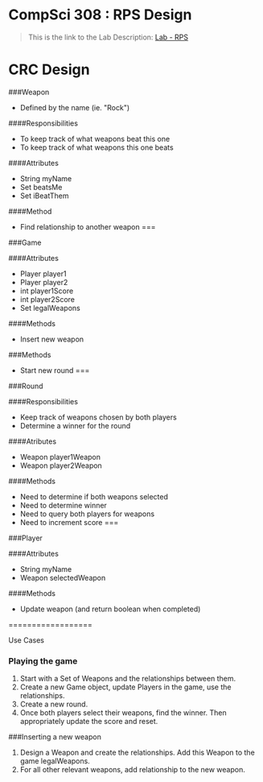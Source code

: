 CompSci 308 : RPS Design
===================

> This is the link to the Lab Description: 
[Lab - RPS](http://www.cs.duke.edu/courses/compsci308/spring16/classwork/02_design_rps/index.php)

CRC Design
=======

###Weapon
* Defined by the name (ie. "Rock")

####Responsibilities
* To keep track of what weapons beat this one
* To keep track of what weapons this one beats

####Attributes
* String myName
* Set<Weapon> beatsMe
* Set<Weapon> iBeatThem

####Method
* Find relationship to another weapon
===

###Game

####Attributes
* Player player1
* Player player2
* int player1Score
* int player2Score
* Set<Weapon> legalWeapons

####Methods
* Insert new weapon

###Methods
* Start new round
===

###Round

####Responsibilities
* Keep track of weapons chosen by both players
* Determine a winner for the round

####Atributes
* Weapon player1Weapon
* Weapon player2Weapon

####Methods
* Need to determine if both weapons selected
* Need to determine winner
* Need to query both players for weapons
* Need to increment score
===

###Player

####Attributes
* String myName
* Weapon selectedWeapon

####Methods
* Update weapon (and return boolean when completed)

==================

Use Cases

### Playing the game
1. Start with a Set of Weapons and the relationships between them.
2. Create a new Game object, update Players in the game, use the relationships.
3. Create a new round. 
4. Once both players select their weapons, find the winner. Then appropriately update the score and reset.

###Inserting a new weapon
1. Design a Weapon and create the relationships. Add this Weapon to the game legalWeapons.
2. For all other relevant weapons, add relationship to the new weapon.